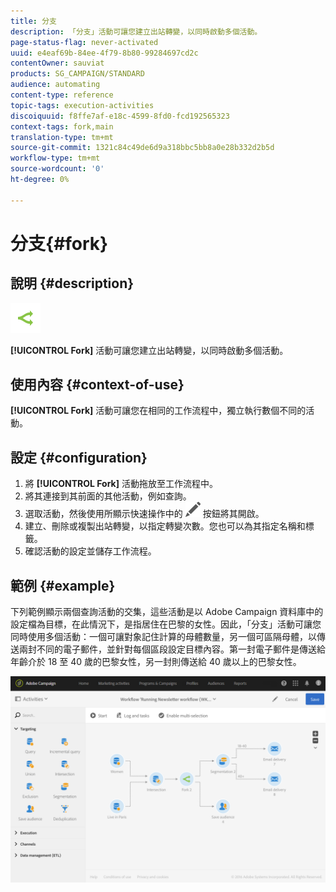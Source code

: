 ```yaml
---
title: 分支
description: 「分支」活動可讓您建立出站轉變，以同時啟動多個活動。
page-status-flag: never-activated
uuid: e4eaf69b-84ee-4f79-8b80-99284697cd2c
contentOwner: sauviat
products: SG_CAMPAIGN/STANDARD
audience: automating
content-type: reference
topic-tags: execution-activities
discoiquuid: f8ffe7af-e18c-4599-8fd0-fcd192565323
context-tags: fork,main
translation-type: tm+mt
source-git-commit: 1321c84c49de6d9a318bbc5bb8a0e28b332d2b5d
workflow-type: tm+mt
source-wordcount: '0'
ht-degree: 0%

---
```



# 分支{#fork}

## 說明 {#description}

![](assets/fork.png)

**[!UICONTROL Fork]** 活動可讓您建立出站轉變，以同時啟動多個活動。

## 使用內容 {#context-of-use}

**[!UICONTROL Fork]** 活動可讓您在相同的工作流程中，獨立執行數個不同的活動。

## 設定 {#configuration}

1. 將 **[!UICONTROL Fork]** 活動拖放至工作流程中。
1. 將其連接到其前面的其他活動，例如查詢。
1. 選取活動，然後使用所顯示快速操作中的 ![](assets/edit_darkgrey-24px.png) 按鈕將其開啟。
1. 建立、刪除或複製出站轉變，以指定轉變次數。您也可以為其指定名稱和標籤。
1. 確認活動的設定並儲存工作流程。

## 範例 {#example}

下列範例顯示兩個查詢活動的交集，這些活動是以 Adobe Campaign 資料庫中的設定檔為目標，在此情況下，是指居住在巴黎的女性。因此，「分支」活動可讓您同時使用多個活動：一個可讓對象記住計算的母體數量，另一個可區隔母體，以傳送兩封不同的電子郵件，並針對每個區段設定目標內容。第一封電子郵件是傳送給年齡介於 18 至 40 歲的巴黎女性，另一封則傳送給 40 歲以上的巴黎女性。

![](assets/wkf_fork_example.png)

